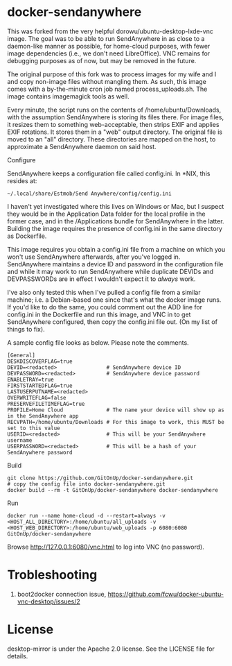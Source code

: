docker-sendanywhere
=========================

This was forked from the very helpful dorowu/ubuntu-desktop-lxde-vnc image.  The goal was to be able to run SendAnywhere in as close to a daemon-like manner as possible, for home-cloud purposes, with fewer image dependencies (i.e., we don't need LibreOffice).  VNC remains for debugging purposes as of now, but may be removed in the future.

The original purpose of this fork was to process images for my wife and I and copy non-image files without mangling them.  As such, this image comes with a by-the-minute cron job named process_uploads.sh.  The image contains imagemagick tools as well.

Every minute, the script runs on the contents of /home/ubuntu/Downloads, with the assumption SendAnywhere is storing its files there.  For image files, it resizes them to something web-acceptable, then strips EXIF and applies EXIF rotations.  It stores them in a "web" output directory.  The original file is moved to an "all" directory.  These directories are mapped on the host, to approximate a SendAnywhere daemon on said host.

Configure

SendAnywhere keeps a configuration file called config.ini.  In *NIX, this resides at:
```
~/.local/share/Estmob/Send Anywhere/config/config.ini
```
I haven't yet investigated where this lives on Windows or Mac, but I suspect they would be in the Application Data folder for the local profile in the former case, and in the /Applications bundle for SendAnywhere in the latter. Building the image requires the presence of config.ini in the same directory as Dockerfile.

This image requires you obtain a config.ini file from a machine on which you won't use SendAnywhere afterwards, after you've logged in.  SendAnywhere maintains a device ID and password in the configuration file and while it may work to run SendAnywhere while duplicate DEVIDs and DEVPASSWORDs are in effect I wouldn't expect it to *always* work.  

I've also only tested this when I've pulled a config file from a similar machine; i.e. a Debian-based one since that's what the docker image runs.  If you'd like to do the same, you could comment out the ADD line for config.ini in the Dockerfile and run this image, and VNC in to get SendAnywhere configured, then copy the config.ini file out.  (On my list of things to fix).

A sample config file looks as below.  Please note the comments.

```
[General]
DESKDISCOVERFLAG=true
DEVID=<redacted>                # SendAnywhere device ID
DEVPASSWORD=<redacted>          # SendAnywhere device password
ENABLETRAY=true
FIRSTSTARTEDFLAG=true
LASTUSERPUTNAME=<redacted>
OVERWRITEFLAG=false
PRESERVEFILETIMEFLAG=true
PROFILE=Home Cloud              # The name your device will show up as in the SendAnywhere app
RECVPATH=/home/ubuntu/Downloads # For this image to work, this MUST be set to this value
USERID=<redacted>               # This will be your SendAnywhere username
USERPASSWORD=<redacted>         # This will be a hash of your SendAnywhere password
```

Build
```
git clone https://github.com/GitOnUp/docker-sendanywhere.git
# copy the config file into docker-sendanywhere.git
docker build --rm -t GitOnUp/docker-sendanywhere docker-sendanywhere
```

Run
```
docker run --name home-cloud -d --restart=always -v <HOST_ALL_DIRECTORY>:/home/ubuntu/all_uploads -v <HOST_WEB_DIRECTORY>:/home/ubuntu/web_uploads -p 6080:6080 GitOnUp/docker-sendanywhere
```

Browse http://127.0.0.1:6080/vnc.html to log into VNC (no password).


Trobleshooting
==================

1. boot2docker connection issue, https://github.com/fcwu/docker-ubuntu-vnc-desktop/issues/2


License
==================

desktop-mirror is under the Apache 2.0 license. See the LICENSE file for details.
